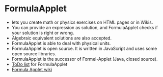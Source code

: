 # FormulaApplet
* lets you create math or physics exercises on HTML pages or in Wikis. 
* You can provide an expression as solution, and FormulaApplet checks if your solution is right or wrong.
* Algebraic equivalent solutions are also accepted.
* FormulaApplet is able to deal with physical units.
* FormulaApplet is open source. It is written in JavaScript and uses some open source libraries.
* FormulaApplet is the successor of Formel-Applet (Java, closed source).
* [ToDo list](./md/ToDo.md) for FormulaApplet
* [Formula Applet wiki](https://github.com/gro58/FormulaApplet/wiki)
